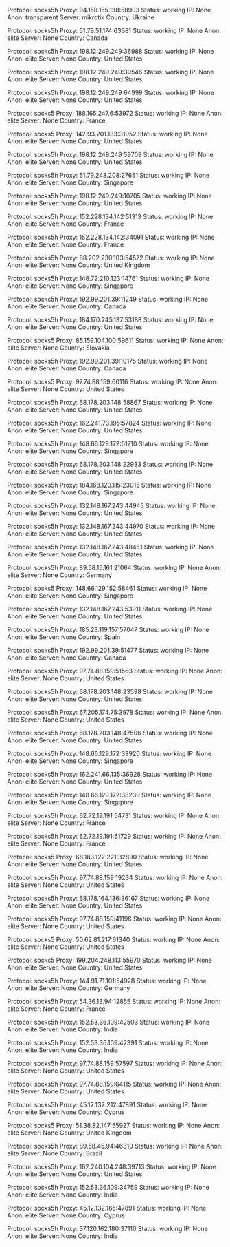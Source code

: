 Protocol: socks5h
Proxy: 94.158.155.138:58903
Status: working
IP: None
Anon: transparent
Server: mikrotik
Country: Ukraine

Protocol: socks5h
Proxy: 51.79.51.174:63681
Status: working
IP: None
Anon: elite
Server: None
Country: Canada

Protocol: socks5h
Proxy: 198.12.249.249:36988
Status: working
IP: None
Anon: elite
Server: None
Country: United States

Protocol: socks5h
Proxy: 198.12.249.249:30546
Status: working
IP: None
Anon: elite
Server: None
Country: United States

Protocol: socks5h
Proxy: 198.12.249.249:64999
Status: working
IP: None
Anon: elite
Server: None
Country: United States

Protocol: socks5
Proxy: 188.165.247.6:53972
Status: working
IP: None
Anon: elite
Server: None
Country: France

Protocol: socks5
Proxy: 142.93.201.183:31952
Status: working
IP: None
Anon: elite
Server: None
Country: United States

Protocol: socks5h
Proxy: 198.12.249.249:59709
Status: working
IP: None
Anon: elite
Server: None
Country: United States

Protocol: socks5h
Proxy: 51.79.248.208:27651
Status: working
IP: None
Anon: elite
Server: None
Country: Singapore

Protocol: socks5h
Proxy: 198.12.249.249:10705
Status: working
IP: None
Anon: elite
Server: None
Country: United States

Protocol: socks5h
Proxy: 152.228.134.142:51313
Status: working
IP: None
Anon: elite
Server: None
Country: France

Protocol: socks5h
Proxy: 152.228.134.142:34091
Status: working
IP: None
Anon: elite
Server: None
Country: France

Protocol: socks5h
Proxy: 88.202.230.103:54572
Status: working
IP: None
Anon: elite
Server: None
Country: United Kingdom

Protocol: socks5h
Proxy: 148.72.210.123:14761
Status: working
IP: None
Anon: elite
Server: None
Country: Singapore

Protocol: socks5h
Proxy: 192.99.201.39:11249
Status: working
IP: None
Anon: elite
Server: None
Country: Canada

Protocol: socks5h
Proxy: 184.170.245.137:53188
Status: working
IP: None
Anon: elite
Server: None
Country: United States

Protocol: socks5
Proxy: 85.159.104.100:59611
Status: working
IP: None
Anon: elite
Server: None
Country: Slovakia

Protocol: socks5h
Proxy: 192.99.201.39:10175
Status: working
IP: None
Anon: elite
Server: None
Country: Canada

Protocol: socks5
Proxy: 97.74.88.159:60116
Status: working
IP: None
Anon: elite
Server: None
Country: United States

Protocol: socks5h
Proxy: 68.178.203.148:58867
Status: working
IP: None
Anon: elite
Server: None
Country: United States

Protocol: socks5h
Proxy: 162.241.73.195:57824
Status: working
IP: None
Anon: elite
Server: None
Country: United States

Protocol: socks5h
Proxy: 148.66.129.172:51710
Status: working
IP: None
Anon: elite
Server: None
Country: Singapore

Protocol: socks5h
Proxy: 68.178.203.148:22933
Status: working
IP: None
Anon: elite
Server: None
Country: United States

Protocol: socks5h
Proxy: 184.168.120.115:23015
Status: working
IP: None
Anon: elite
Server: None
Country: Singapore

Protocol: socks5h
Proxy: 132.148.167.243:44945
Status: working
IP: None
Anon: elite
Server: None
Country: United States

Protocol: socks5h
Proxy: 132.148.167.243:44970
Status: working
IP: None
Anon: elite
Server: None
Country: United States

Protocol: socks5h
Proxy: 132.148.167.243:48451
Status: working
IP: None
Anon: elite
Server: None
Country: United States

Protocol: socks5h
Proxy: 89.58.15.161:21064
Status: working
IP: None
Anon: elite
Server: None
Country: Germany

Protocol: socks5
Proxy: 148.66.129.152:58461
Status: working
IP: None
Anon: elite
Server: None
Country: Singapore

Protocol: socks5h
Proxy: 132.148.167.243:53911
Status: working
IP: None
Anon: elite
Server: None
Country: United States

Protocol: socks5h
Proxy: 185.23.119.157:57047
Status: working
IP: None
Anon: elite
Server: None
Country: Spain

Protocol: socks5h
Proxy: 192.99.201.39:51477
Status: working
IP: None
Anon: elite
Server: None
Country: Canada

Protocol: socks5h
Proxy: 97.74.88.159:51563
Status: working
IP: None
Anon: elite
Server: None
Country: United States

Protocol: socks5h
Proxy: 68.178.203.148:23598
Status: working
IP: None
Anon: elite
Server: None
Country: United States

Protocol: socks5h
Proxy: 67.205.174.75:3978
Status: working
IP: None
Anon: elite
Server: None
Country: United States

Protocol: socks5h
Proxy: 68.178.203.148:47506
Status: working
IP: None
Anon: elite
Server: None
Country: United States

Protocol: socks5h
Proxy: 148.66.129.172:33920
Status: working
IP: None
Anon: elite
Server: None
Country: Singapore

Protocol: socks5h
Proxy: 162.241.66.135:36928
Status: working
IP: None
Anon: elite
Server: None
Country: United States

Protocol: socks5h
Proxy: 148.66.129.172:38239
Status: working
IP: None
Anon: elite
Server: None
Country: Singapore

Protocol: socks5h
Proxy: 62.72.19.191:54731
Status: working
IP: None
Anon: elite
Server: None
Country: France

Protocol: socks5h
Proxy: 62.72.19.191:61729
Status: working
IP: None
Anon: elite
Server: None
Country: France

Protocol: socks5
Proxy: 68.183.122.221:32890
Status: working
IP: None
Anon: elite
Server: None
Country: United States

Protocol: socks5h
Proxy: 97.74.88.159:19234
Status: working
IP: None
Anon: elite
Server: None
Country: United States

Protocol: socks5h
Proxy: 68.178.164.136:36167
Status: working
IP: None
Anon: elite
Server: None
Country: United States

Protocol: socks5h
Proxy: 97.74.88.159:41196
Status: working
IP: None
Anon: elite
Server: None
Country: United States

Protocol: socks5
Proxy: 50.62.81.217:61340
Status: working
IP: None
Anon: elite
Server: None
Country: United States

Protocol: socks5
Proxy: 199.204.248.113:55970
Status: working
IP: None
Anon: elite
Server: None
Country: United States

Protocol: socks5h
Proxy: 144.91.71.101:54928
Status: working
IP: None
Anon: elite
Server: None
Country: Germany

Protocol: socks5h
Proxy: 54.36.13.94:12855
Status: working
IP: None
Anon: elite
Server: None
Country: France

Protocol: socks5h
Proxy: 152.53.36.109:42503
Status: working
IP: None
Anon: elite
Server: None
Country: India

Protocol: socks5h
Proxy: 152.53.36.109:42391
Status: working
IP: None
Anon: elite
Server: None
Country: India

Protocol: socks5h
Proxy: 97.74.88.159:57597
Status: working
IP: None
Anon: elite
Server: None
Country: United States

Protocol: socks5h
Proxy: 97.74.88.159:64115
Status: working
IP: None
Anon: elite
Server: None
Country: United States

Protocol: socks5h
Proxy: 45.12.132.212:47891
Status: working
IP: None
Anon: elite
Server: None
Country: Cyprus

Protocol: socks5
Proxy: 51.38.82.147:55927
Status: working
IP: None
Anon: elite
Server: None
Country: United Kingdom

Protocol: socks5h
Proxy: 89.58.45.94:46310
Status: working
IP: None
Anon: elite
Server: None
Country: Brazil

Protocol: socks5h
Proxy: 162.240.104.248:39713
Status: working
IP: None
Anon: elite
Server: None
Country: United States

Protocol: socks5h
Proxy: 152.53.36.109:34759
Status: working
IP: None
Anon: elite
Server: None
Country: India

Protocol: socks5h
Proxy: 45.12.132.165:47891
Status: working
IP: None
Anon: elite
Server: None
Country: Cyprus

Protocol: socks5h
Proxy: 37.120.162.180:37110
Status: working
IP: None
Anon: elite
Server: None
Country: India

